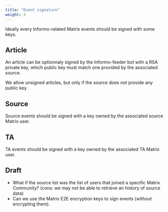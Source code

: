 ```yaml
---
title: "Event signature"
weight: 3
---
```



Ideally every Informo-related Matrix events should be signed with some keys.

## Article 

An article can be optionnaly signed by the Informo-feeder bot with a RSA private key, which public key must match one provided by the associated source.

We allow unsigned articles, but only if the source does not provide any public key. 


## Source

Source events should be signed with a key owned by the associated source Matrix user.



## TA

TA events should be signed with a key owned by the associated TA Matrix user.





## Draft
- What if the source list was the list of users that joined a specific Matrix Community? (cons: we may not be able to retrieve an history of source data)
- Can we use the Matrix E2E encryption keys to sign events (without encrypting them).